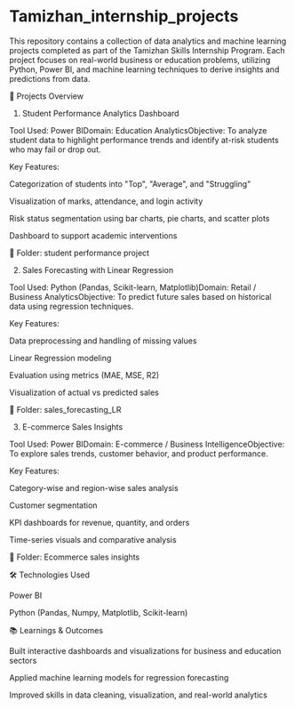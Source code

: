 # Tamizhan_internship_projects
This repository contains a collection of data analytics and machine learning projects completed as part of the Tamizhan Skills Internship Program. Each project focuses on real-world business or education problems, utilizing Python, Power BI, and machine learning techniques to derive insights and predictions from data.

📁 Projects Overview

1. Student Performance Analytics Dashboard

Tool Used: Power BIDomain: Education AnalyticsObjective: To analyze student data to highlight performance trends and identify at-risk students who may fail or drop out.

Key Features:

Categorization of students into "Top", "Average", and "Struggling"

Visualization of marks, attendance, and login activity

Risk status segmentation using bar charts, pie charts, and scatter plots

Dashboard to support academic interventions

📂 Folder: student performance project

2. Sales Forecasting with Linear Regression

Tool Used: Python (Pandas, Scikit-learn, Matplotlib)Domain: Retail / Business AnalyticsObjective: To predict future sales based on historical data using regression techniques.

Key Features:

Data preprocessing and handling of missing values

Linear Regression modeling

Evaluation using metrics (MAE, MSE, R2)

Visualization of actual vs predicted sales

📂 Folder: sales_forecasting_LR

3. E-commerce Sales Insights

Tool Used: Power BIDomain: E-commerce / Business IntelligenceObjective: To explore sales trends, customer behavior, and product performance.

Key Features:

Category-wise and region-wise sales analysis

Customer segmentation

KPI dashboards for revenue, quantity, and orders

Time-series visuals and comparative analysis

📂 Folder: Ecommerce sales insights

🛠️ Technologies Used

Power BI

Python (Pandas, Numpy, Matplotlib, Scikit-learn)

📚 Learnings & Outcomes

Built interactive dashboards and visualizations for business and education sectors

Applied machine learning models for regression forecasting

Improved skills in data cleaning, visualization, and real-world analytics
